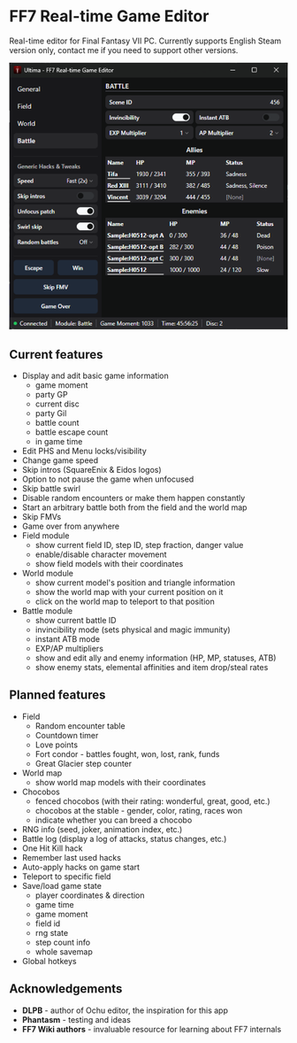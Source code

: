 # FF7 Real-time Game Editor

Real-time editor for Final Fantasy VII PC. Currently supports English Steam version only, contact me if you need to support other versions.

[![Screenshot](https://raw.githubusercontent.com/maciej-trebacz/ff7-ultima/main/ultima-1.0-screenshot.png)](https://raw.githubusercontent.com/maciej-trebacz/ff7-ultima/main/ultima-1.0-screenshot.png)

## Current features
* Display and adit basic game information
  - game moment
  - party GP
  - current disc
  - party Gil
  - battle count
  - battle escape count
  - in game time
* Edit PHS and Menu locks/visibility
* Change game speed
* Skip intros (SquareEnix & Eidos logos)
* Option to not pause the game when unfocused
* Skip battle swirl
* Disable random encounters or make them happen constantly
* Start an arbitrary battle both from the field and the world map
* Skip FMVs
* Game over from anywhere
* Field module
  - show current field ID, step ID, step fraction, danger value
  - enable/disable character movement
  - show field models with their coordinates
* World module
  - show current model's position and triangle information
  - show the world map with your current position on it
  - click on the world map to teleport to that position
* Battle module
  - show current battle ID
  - invincibility mode (sets physical and magic immunity)
  - instant ATB mode
  - EXP/AP multipliers
  - show and edit ally and enemy information (HP, MP, statuses, ATB)
  - show enemy stats, elemental affinities and item drop/steal rates

## Planned features
* Field
  - Random encounter table
  - Countdown timer
  - Love points
  - Fort condor - battles fought, won, lost, rank, funds
  - Great Glacier step counter
* World map
  - show world map models with their coordinates
* Chocobos
  - fenced chocobos (with their rating: wonderful, great, good, etc.)
  - chocobos at the stable - gender, color, rating, races won
  - indicate whether you can breed a chocobo
* RNG info (seed, joker, animation index, etc.)
* Battle log (display a log of attacks, status changes, etc.)
* One Hit Kill hack
* Remember last used hacks
* Auto-apply hacks on game start
* Teleport to specific field
* Save/load game state
  - player coordinates & direction
  - game time
  - game moment
  - field id
  - rng state
  - step count info
  - whole savemap
* Global hotkeys

## Acknowledgements

* **DLPB** - author of Ochu editor, the inspiration for this app
* **Phantasm** - testing and ideas
* **FF7 Wiki authors** - invaluable resource for learning about FF7 internals
